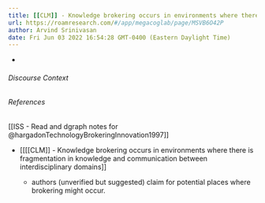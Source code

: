 ```yaml
---
title: [[CLM]] - Knowledge brokering occurs in environments where there is fragmentation in knowledge and communication between interdisciplinary domains
url: https://roamresearch.com/#/app/megacoglab/page/MSVB6O42P
author: Arvind Srinivasan
date: Fri Jun 03 2022 16:54:28 GMT-0400 (Eastern Daylight Time)
---
```


- 

###### Discourse Context



###### References

[[ISS - Read and dgraph notes for @hargadonTechnologyBrokeringInnovation1997]]

- [[[[CLM]] - Knowledge brokering occurs in environments where there is fragmentation in knowledge and communication between interdisciplinary domains]]

    - authors (unverified but suggested) claim for potential places where brokering might occur.
